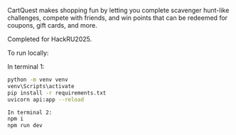CartQuest makes shopping fun by letting you complete scavenger hunt-like challenges, compete with friends, and win points that can be redeemed for coupons, gift cards, and more.

Completed for HackRU2025.

To run locally:

In terminal 1:
```bash
python -m venv venv
venv\Scripts\activate
pip install -r requirements.txt
uvicorn api:app --reload
```

```bash
In terminal 2:
npm i
npm run dev
```